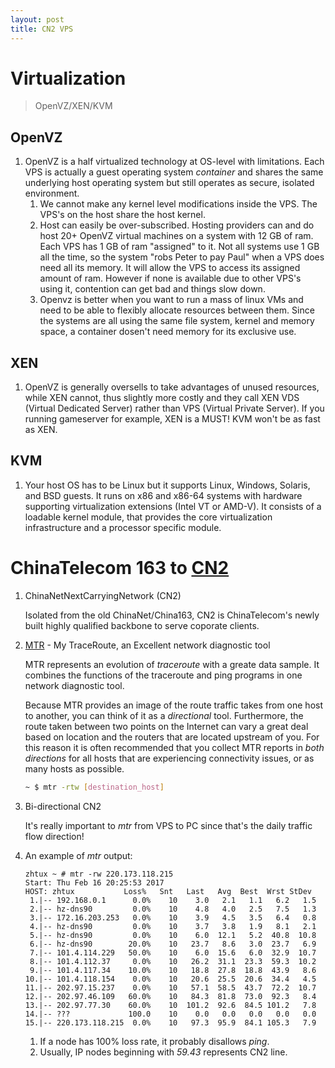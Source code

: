 ```yaml
---
layout: post
title: CN2 VPS
---
```


# Virtualization

>OpenVZ/XEN/KVM

## OpenVZ

1. OpenVZ is a half virtualized technology at OS-level with limitations. Each VPS is actually a guest operating system *container* and shares the same underlying host operating system but still operates as secure, isolated environment.
   1. We cannot make any kernel level modifications inside the VPS. The VPS's on the host share the host kernel.
   2. Host can easily be over-subscribed. Hosting providers can and do host 20+ OpenVZ virtual machines on a system with 12 GB of ram. Each VPS has 1 GB of ram "assigned" to it. Not all systems use 1 GB all the time, so the system "robs Peter to pay Paul" when a VPS does need all its memory. It will allow the VPS to access its assigned amount of ram. However if none is available due to other VPS's using it, contention can get bad and things slow down.
   3. Openvz is better when you want to run a mass of linux VMs and need to be able to flexibly allocate resources between them. Since the systems are all using the same file system, kernel and memory space, a container dosen't need memory for its exclusive use. 

## XEN

1. OpenVZ is generally oversells to take advantages of unused resources, while XEN cannot, thus slightly more costly and they call XEN VDS (Virtual Dedicated Server) rather than VPS (Virtual Private Server). If you running gameserver for example, XEN is a MUST! KVM won't be as fast as XEN.

## KVM

1. Your host OS has to be Linux but it supports Linux, Windows, Solaris, and BSD guests. It runs on x86 and x86-64 systems with hardware supporting virtualization extensions (Intel VT or AMD-V). It consists of a loadable kernel module, that provides the core virtualization infrastructure and a processor specific module.

# ChinaTelecom 163 to [CN2](https://www.gubo.org/instroduction-to-cn2-and-cn2-vps-providers/?PageSpeed=noscript)

1. ChinaNetNextCarryingNetwork (CN2)

   Isolated from the old ChinaNet/China163, CN2 is ChinaTelecom's newly built highly qualified backbone to serve coporate clients.
2. [MTR](https://www.linode.com/docs/networking/diagnostics/diagnosing-network-issues-with-mtr) - My TraceRoute, an Excellent network diagnostic tool

   MTR represents an evolution of *traceroute* with a greate data sample. It combines the functions of the traceroute and ping programs in one network diagnostic tool.

   Because MTR provides an image of the route traffic takes from one host to another, you can think of it as a *directional* tool. Furthermore, the route taken between two points on the Internet can vary a great deal based on location and the routers that are located upstream of you. For this reason it is often recommended that you collect MTR reports in *both directions* for all hosts that are experiencing connectivity issues, or as many hosts as possible.

   ```bash
   ~ $ mtr -rtw [destination_host]
   ```

3. Bi-directional CN2

   It's really important to *mtr* from VPS to PC since that's the daily traffic flow direction!
4. An example of *mtr* output:

    ```
   zhtux ~ # mtr -rw 220.173.118.215
   Start: Thu Feb 16 20:25:53 2017
   HOST: zhtux           Loss%   Snt   Last   Avg  Best  Wrst StDev
     1.|-- 192.168.0.1      0.0%    10    3.0   2.1   1.1   6.2   1.5
     2.|-- hz-dns90         0.0%    10    4.8   4.0   2.5   7.5   1.3
     3.|-- 172.16.203.253   0.0%    10    3.9   4.5   3.5   6.4   0.8
     4.|-- hz-dns90         0.0%    10    3.7   3.8   1.9   8.1   2.1
     5.|-- hz-dns90         0.0%    10    6.0  12.1   5.2  40.8  10.8
     6.|-- hz-dns90        20.0%    10   23.7   8.6   3.0  23.7   6.9
     7.|-- 101.4.114.229   50.0%    10    6.0  15.6   6.0  32.9  10.7
     8.|-- 101.4.112.37     0.0%    10   26.2  31.1  23.3  59.3  10.2
     9.|-- 101.4.117.34    10.0%    10   18.8  27.8  18.8  43.9   8.6
    10.|-- 101.4.118.154    0.0%    10   20.6  25.5  20.6  34.4   4.5
    11.|-- 202.97.15.237    0.0%    10   57.1  58.5  43.7  72.2  10.7
    12.|-- 202.97.46.109   60.0%    10   84.3  81.8  73.0  92.3   8.4
    13.|-- 202.97.77.30    60.0%    10  101.2  92.6  84.5 101.2   7.8
    14.|-- ???             100.0    10    0.0   0.0   0.0   0.0   0.0
    15.|-- 220.173.118.215  0.0%    10   97.3  95.9  84.1 105.3   7.9
   ```

   1. If a node has 100% loss rate, it probably disallows *ping*.
   2. Usually, IP nodes beginning with *59.43* represents CN2 line.
